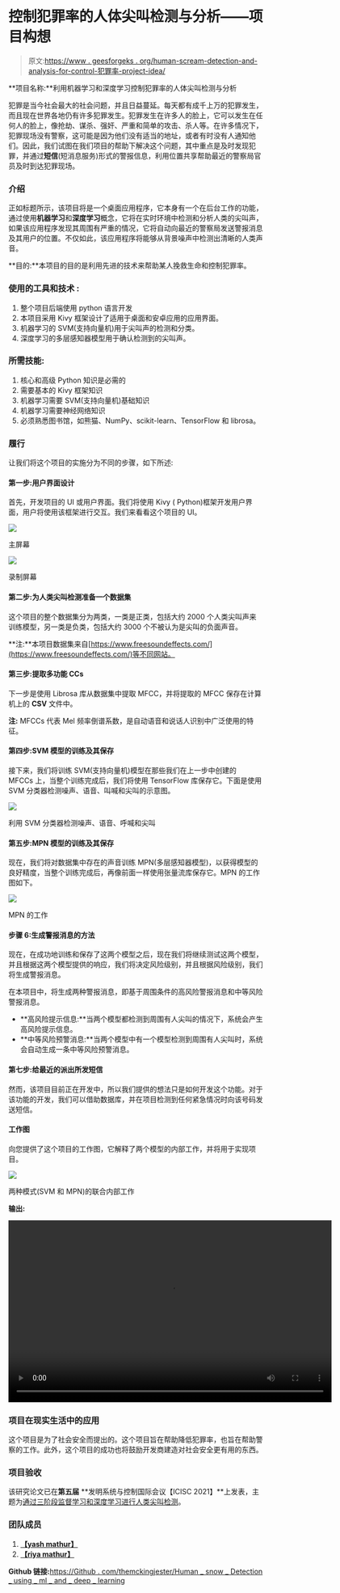 # 控制犯罪率的人体尖叫检测与分析——项目构想

> 原文:[https://www . geesforgeks . org/human-scream-detection-and-analysis-for-control-犯罪率-project-idea/](https://www.geeksforgeeks.org/human-scream-detection-and-analysis-for-controlling-crime-rate-project-idea/)

**项目名称:**利用机器学习和深度学习控制犯罪率的人体尖叫检测与分析

犯罪是当今社会最大的社会问题，并且日益蔓延。每天都有成千上万的犯罪发生，而且现在世界各地仍有许多犯罪发生。犯罪发生在许多人的脸上，它可以发生在任何人的脸上，像抢劫、谋杀、强奸、严重和简单的攻击、杀人等。在许多情况下，犯罪现场没有警察，这可能是因为他们没有适当的地址，或者有时没有人通知他们。因此，我们试图在我们项目的帮助下解决这个问题，其中重点是及时发现犯罪，并通过**短信**(短消息服务)形式的警报信息，利用位置共享帮助最近的警察局官员及时到达犯罪现场。

### 介绍

正如标题所示，该项目将是一个桌面应用程序，它本身有一个在后台工作的功能，通过使用**机器学习**和**深度学习**概念，它将在实时环境中检测和分析人类的尖叫声，如果该应用程序发现其周围有严重的情况，它将自动向最近的警察局发送警报消息及其用户的位置。不仅如此，该应用程序将能够从背景噪声中检测出清晰的人类声音。

**目的:**本项目的目的是利用先进的技术来帮助某人挽救生命和控制犯罪率。

### 使用的工具和技术 **:**

1.  整个项目后端使用 python 语言开发
2.  本项目采用 Kivy 框架设计了适用于桌面和安卓应用的应用界面。
3.  机器学习的 SVM(支持向量机)用于尖叫声的检测和分类。
4.  深度学习的多层感知器模型用于确认检测到的尖叫声。

### 所需技能:

1.  核心和高级 Python 知识是必需的
2.  需要基本的 Kivy 框架知识
3.  机器学习需要 SVM(支持向量机)基础知识
4.  机器学习需要神经网络知识
5.  必须熟悉图书馆，如熊猫、NumPy、scikit-learn、TensorFlow 和 librosa。

### 履行

让我们将这个项目的实施分为不同的步骤，如下所述:

#### 第一步:用户界面设计

首先，开发项目的 UI 或用户界面。我们将使用 Kivy ( Python)框架开发用户界面，用户将使用该框架进行交互。我们来看看这个项目的 UI。

![](img/3b2269dc1dc9df71a3871a9d75d0a088.png)

主屏幕

![](img/22e47182659433c9bf2f97a153dcd190.png)

录制屏幕

#### 第二步:为人类尖叫检测准备一个数据集

这个项目的整个数据集分为两类，一类是正类，包括大约 2000 个人类尖叫声来训练模型，另一类是负类，包括大约 3000 个不被认为是尖叫的负面声音。

**注:**本项目数据集来自[https://www.freesoundeffects.com/](https://www.freesoundeffects.com/)等不同网站。

#### 第三步:提取多功能 CCs

下一步是使用 Librosa 库从数据集中提取 MFCC，并将提取的 MFCC 保存在计算机上的 **CSV** 文件中。

**注:** MFCCs 代表 Mel 频率倒谱系数，是自动语音和说话人识别中广泛使用的特征。

#### 第四步:SVM 模型的训练及其保存

接下来，我们将训练 SVM(支持向量机)模型在那些我们在上一步中创建的 MFCCs 上，当整个训练完成后，我们将使用 TensorFlow 库保存它。下面是使用 SVM 分类器检测噪声、语音、叫喊和尖叫的示意图。

![](img/c9e8043933d9676d2db3ed9d4e2463c3.png)

利用 SVM 分类器检测噪声、语音、呼喊和尖叫

#### 第五步:MPN 模型的训练及其保存

现在，我们将对数据集中存在的声音训练 MPN(多层感知器模型)，以获得模型的良好精度，当整个训练完成后，再像前面一样使用张量流库保存它。MPN 的工作图如下。

![](img/5d328135a59a0fe1fe362f6bfe7e745a.png)

MPN 的工作

#### 步骤 6:生成警报消息的方法

现在，在成功地训练和保存了这两个模型之后，现在我们将继续测试这两个模型，并且根据这两个模型提供的响应，我们将决定风险级别，并且根据风险级别，我们将生成警报消息。

在本项目中，将生成两种警报消息，即基于周围条件的高风险警报消息和中等风险警报消息。

*   **高风险提示信息:**当两个模型都检测到周围有人尖叫的情况下，系统会产生高风险提示信息。
*   **中等风险预警消息:**当两个模型中有一个模型检测到周围有人尖叫时，系统会自动生成一条中等风险预警消息。

#### 第七步:给最近的派出所发短信

然而，该项目目前正在开发中，所以我们提供的想法只是如何开发这个功能。对于该功能的开发，我们可以借助数据库，并在项目检测到任何紧急情况时向该号码发送短信。

#### 工作图

向您提供了这个项目的工作图，它解释了两个模型的内部工作，并将用于实现项目。

![](img/d8f7b2813cab917b256c3deda5d682d1.png)

两种模式(SVM 和 MPN)的联合内部工作

**输出:**

<center>
<video class="wp-video-shortcode" id="video-624413-1" width="640" height="360" preload="metadata" controls=""><source type="video/mp4" src="https://media.geeksforgeeks.org/wp-content/uploads/20210605220446/progeeks_output.mp4?_=1">[https://media.geeksforgeeks.org/wp-content/uploads/20210605220446/progeeks_output.mp4](https://media.geeksforgeeks.org/wp-content/uploads/20210605220446/progeeks_output.mp4)</video></center>

### 项目在现实生活中的应用

这个项目是为了社会安全而提出的。这个项目旨在帮助降低犯罪率，也旨在帮助警察的工作。此外，这个项目的成功也将鼓励开发商建造对社会安全更有用的东西。

### 项目验收

该研究论文已在**第五届** **发明系统与控制国际会议【ICISC 2021】**上发表，主题为[通过三阶段监督学习和深度学习进行人类尖叫检测](https://link.springer.com/chapter/10.1007/978-981-16-1395-1_28)。

### 团队成员

1.  [**【yash mathur】**](https://auth.geeksforgeeks.org/user/yashmathur123123/profile)
2.  [**【riya mathur】**](https://auth.geeksforgeeks.org/user/riyamathur/profile)

**Github 链接:**[https://Github . com/themckingjester/Human _ snow _ Detection _ using _ ml _ and _ deep _ learning](https://github.com/themockingjester/Human_Scream_Detection_using_ml_and_deep_learning)